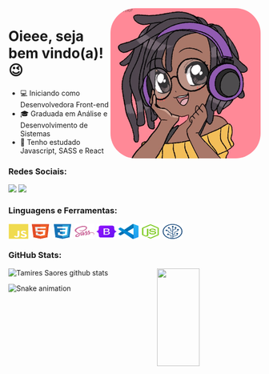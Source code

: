 <img align="right" alt="Tami-pic" height="300" style="border-radius:50px;" src="avatar.gif">

# Oieee, seja bem vindo(a)! 😉

- 💻 Iniciando como Desenvolvedora Front-end
- 🎓 Graduada em Análise e Desenvolvimento de Sistemas
- 🌱 Tenho estudado Javascript, SASS e React


### Redes Sociais:

<div> 
  <a href="https://instagram.com/tamires.soares480" target="_blank"><img src="https://img.shields.io/badge/-Instagram-%23E4405F?style=for-the-badge&logo=instagram&logoColor=white" target="_blank"></a> 
  <a href = "mailto:tamires.soares480@gmail.com"><img src="https://img.shields.io/badge/-Gmail-%23333?style=for-the-badge&logo=gmail&logoColor=white" target="_blank"></a>
</div>

### Linguagens e Ferramentas:

<div>
  <img align="center" alt="Js" height="30" width="40" src="https://raw.githubusercontent.com/devicons/devicon/master/icons/javascript/javascript-plain.svg">
  <img align="center" alt="HTML" height="30" width="40" src="https://raw.githubusercontent.com/devicons/devicon/master/icons/html5/html5-original.svg">
  <img align="center" alt="CSS" height="30" width="40" src="https://raw.githubusercontent.com/devicons/devicon/master/icons/css3/css3-original.svg">
  <img align="center" alt="SASS" height="30" width="40" src="https://raw.githubusercontent.com/devicons/devicon/master/icons/sass/sass-original.svg">
  <img align="center" alt="Bootstrap" height="30" width="40" src="https://raw.githubusercontent.com/devicons/devicon/master/icons/bootstrap/bootstrap-original.svg">
  <img align="center" alt="VSCode" height="30" width="40" src="https://raw.githubusercontent.com/devicons/devicon/master/icons/vscode/vscode-original.svg">
  <img align="center" alt="Nodejs" height="30" width="40" src="https://raw.githubusercontent.com/devicons/devicon/master/icons/nodejs/nodejs-original.svg">
  <img align="center" alt="Sourcetree" height="30" width="40" src="https://raw.githubusercontent.com/devicons/devicon/master/icons/sourcetree/sourcetree-original.svg">
</div>

### GitHub Stats:

 <div>
    <img width="49%" height="195px"
            src="https://github-readme-stats.vercel.app/api?username=tamiressoares480&show_icons=true&count_private=true&theme=aura&hide_border=true&bg_color=0d1117"
            alt="Tamires Saores github stats" />
   <img align="right" width="41%" height="195px"
            src="https://github-readme-stats.vercel.app/api/top-langs/?username=tamiressoares480&layout=compact&theme=aura&hide_border=true&bg_color=0d1117" />
 </div>


![Snake animation](https://github.com/tamiressoares480/tamiressoares480/blob/output/github-contribution-grid-snake.svg)


